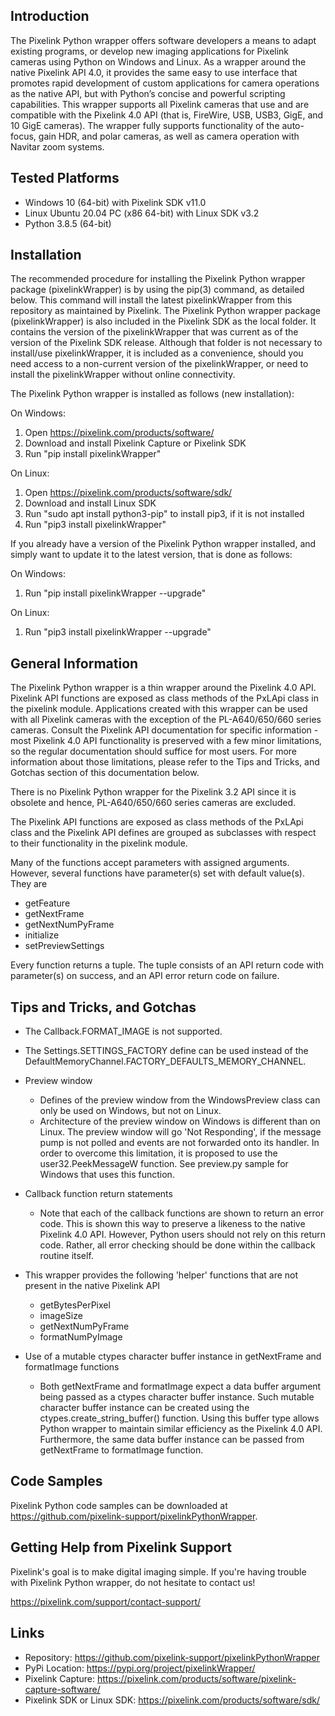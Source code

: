 Introduction
------------

The Pixelink Python wrapper offers software developers a means to adapt existing programs, or develop new imaging applications
for Pixelink cameras using Python on Windows and Linux. As a wrapper around the native Pixelink API 4.0, it provides the same
easy to use interface that promotes rapid development of custom applications for camera operations as the native API, but with
Python’s concise and powerful scripting capabilities. This wrapper supports all Pixelink cameras that use and are compatible with
the Pixelink 4.0 API (that is, FireWire, USB, USB3, GigE, and 10 GigE cameras). The wrapper fully supports functionality of the
auto-focus, gain HDR, and polar cameras, as well as camera operation with Navitar zoom systems.


Tested Platforms
----------------

* Windows 10 (64-bit) with Pixelink SDK v11.0
* Linux Ubuntu 20.04 PC (x86 64-bit) with Linux SDK v3.2
* Python 3.8.5 (64-bit)


Installation
------------

The recommended procedure for installing the Pixelink Python wrapper package (pixelinkWrapper) is by using the pip(3) command,
as detailed below. This command will install the latest pixelinkWrapper from this repository as maintained by Pixelink. 
The Pixelink Python wrapper package (pixelinkWrapper) is also included in the Pixelink SDK as the local folder. It contains 
the version of the pixelinkWrapper that was current as of the version of the Pixelink SDK release. Although that folder is not 
necessary to install/use pixelinkWrapper, it is included as a convenience, should you need access to a non-current version of 
the pixelinkWrapper, or need to install the pixelinkWrapper without online connectivity.

The Pixelink Python wrapper is installed as follows (new installation):

On Windows:
1. Open https://pixelink.com/products/software/
2. Download and install Pixelink Capture or Pixelink SDK
3. Run "pip install pixelinkWrapper"

On Linux:
1. Open https://pixelink.com/products/software/sdk/
2. Download and install Linux SDK
3. Run "sudo apt install python3-pip" to install pip3, if it is not installed
4. Run "pip3 install pixelinkWrapper"

If you already have a version of the Pixelink Python wrapper installed, and simply want to update it to the latest version,
that is done as follows:

On Windows:
1. Run "pip install pixelinkWrapper --upgrade" 

On Linux:
1. Run "pip3 install pixelinkWrapper --upgrade"


General Information
-------------------

The Pixelink Python wrapper is a thin wrapper around the Pixelink 4.0 API. Pixelink API functions are exposed as class methods 
of the PxLApi class in the pixelink module. Applications created with this wrapper can be used with all Pixelink cameras with 
the exception of the PL-A640/650/660 series cameras. Consult the Pixelink API documentation for specific information - most 
Pixelink 4.0 API functionality is preserved with a few minor limitations, so the regular documentation should suffice for most 
users. For more information about those limitations, please refer to the Tips and Tricks, and Gotchas section of this documentation 
below.

There is no Pixelink Python wrapper for the Pixelink 3.2 API since it is obsolete and hence, PL-A640/650/660 series cameras are 
excluded.

The Pixelink API functions are exposed as class methods of the PxLApi class and the Pixelink API defines are grouped as subclasses 
with respect to their functionality in the pixelink module.

Many of the functions accept parameters with assigned arguments. However, several functions have parameter(s) set with default 
value(s). They are
* getFeature
* getNextFrame
* getNextNumPyFrame
* initialize
* setPreviewSettings

Every function returns a tuple. The tuple consists of an API return code with parameter(s) on success, and an API error return 
code on failure.


Tips and Tricks, and Gotchas
----------------------------

* The Callback.FORMAT_IMAGE is not supported.

* The Settings.SETTINGS_FACTORY define can be used instead of the DefaultMemoryChannel.FACTORY_DEFAULTS_MEMORY_CHANNEL.

* Preview window
    - Defines of the preview window from the WindowsPreview class can only be used on Windows, but not on Linux.
    - Architecture of the preview window on Windows is different than on Linux. The preview window will go 'Not Responding', 
      if the message pump is not polled and events are not forwarded onto its handler. In order to overcome this limitation,
      it is proposed to use the user32.PeekMessageW function. See preview.py sample for Windows that uses this function.

* Callback function return statements
    - Note that each of the callback functions are shown to return an error code. This is shown this way to preserve a
      likeness to the native Pixelink 4.0 API. However, Python users should not rely on this return code. Rather, all
      error checking should be done within the callback routine itself.

* This wrapper provides the following 'helper' functions that are not present in the native Pixelink API
    - getBytesPerPixel
    - imageSize
    - getNextNumPyFrame
    - formatNumPyImage

* Use of a mutable ctypes character buffer instance in getNextFrame and formatImage functions
    - Both getNextFrame and formatImage expect a data buffer argument being passed as a ctypes character buffer instance. 
      Such mutable character buffer instance can be created using the ctypes.create_string_buffer() function. Using this
      buffer type allows Python wrapper to maintain similar efficiency as the Pixelink 4.0 API. Furthermore, the same
      data buffer instance can be passed from getNextFrame to formatImage function.


Code Samples
------------

Pixelink Python code samples can be downloaded at https://github.com/pixelink-support/pixelinkPythonWrapper.


Getting Help from Pixelink Support
----------------------------------

Pixelink's goal is to make digital imaging simple. If you're having trouble with Pixelink Python wrapper, do not hesitate to 
contact us!

https://pixelink.com/support/contact-support/


Links
-----

* Repository: https://github.com/pixelink-support/pixelinkPythonWrapper
* PyPi Location: https://pypi.org/project/pixelinkWrapper/
* Pixelink Capture: https://pixelink.com/products/software/pixelink-capture-software/
* Pixelink SDK or Linux SDK: https://pixelink.com/products/software/sdk/